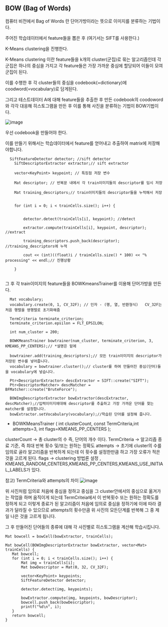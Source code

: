 ## BOW (Bag of Words)

컴퓨터 비전에서 Bag of Words 란 단어가방이라는 뜻으로 이미지를 분류하는 기법이다.

주어진 학습데이터에서 feature들을 뽑은 후 (여기서는 SIFT를 사용한다.)

K-Means clustering을 진행한다. 

K-Means clustering 이란 feature들을 k개의 cluster(군집)로 묶는 알고리즘인데 각 군집은 하나의 중심을 가지고 각 feature들은 가장 가까운 중심에 할당되어 이들이 모여 군집이 된다.

이를 수행한 후 각 cluster들의 중심을 codebook(=dictionary)에 coodword(=vocabulary)로 담게된다.

그리고 테스트데이터 A에 대해 feature들을 추출한 후 만든 codebook의 coodoword와 각각 대응해 히스토그램을 만든 후 이를 통해 사진을 분류하는 기법이 BOW기법이다.

![image](https://user-images.githubusercontent.com/46413594/52897410-5e586a00-3217-11e9-9f09-b08f216b9984.png)


우선 codebook을 만들어야 한다.

이를 만들기 위해서는 학습데이터에서 feature를 얻어내고 추출하여 matrix에 저장해야합니다.

```
  SiftFeatureDetector detector; //sift detector	
	SiftDescriptorExtractor extractor;// sift extractor

	vector<KeyPoint> keypoint; // 특징점 저장 변수
	
	Mat descriptor; // 반복문 내에서 각 train이미지들의 descriptor를 임시 저장

	Mat training_descriptors;// train이미지들의 descriptor들을 누적해서 저장


	for (int i = 0; i < trainCells.size(); i++) {


		detector.detect(trainCells[i], keypoint); //detect

		extractor.compute(trainCells[i], keypoint, descriptor); //extract

		training_descriptors.push_back(descriptor); //training_descriptors에 누적

		cout << (int)((float)i / trainCells.size() * 100) << "% processing" << endl;// 진행상황

	}
  
  ```
  
  그 후 각 train이미지의 feature들을 BOWKmeansTrainer를 이용해 단어가방을 만든다.
  
  ```
  	Mat vocabulary;
	vocabulary.create(0, 1, CV_32F); // 인자 - (행, 열, 반환형식)   CV_32F는 처음 행렬을 영행렬로 초기화해줌

	TermCriteria terminate_criterion;
	terminate_criterion.epsilon = FLT_EPSILON;

	int num_cluster = 200; 

	BOWKMeansTrainer bowtrainer(num_cluster, terminate_criterion, 3, KMEANS_PP_CENTERS);// *설명은 밑에

	bowtrainer.add(training_descriptors);// 모든 train이미지의 descriptor가 저장된 변수를 넣어줍니다.
	vocabulary = bowtrainer.cluster();// cluster를 하여 만들어진 중심(단어)들을 vocabulary에 넣습니다.

	Ptr<DescriptorExtractor> descExtractor = SIFT::create("SIFT");
	Ptr<DescriptorMatcher> descMatcher = BFMatcher::create("BruteForce");

	BOWImgDescriptorExtractor bowExtractor(descExtractor, descMatcher);//입력이미지에대해 descriptor를 추출하고 가장 가까운 단어를 찾는 matcher를 설정합니다.
	bowExtractor.setVocabulary(vocabulary);//학습된 단어를 설정해 줍니다.
  ```
 * BOWKMeansTrainer ( int clusterCount, const TermCriteria,int attempts=3, int flags=KMEANS_PP_CENTERS );
 
 clusterCount -> 총 cluster의 수 즉, 단어의 개수 이다.
 TermCriteria -> 알고리즘 종료 기준, 즉 최대 반복 횟수 및/또는 원하는 정확도
 attempts -> 초기에 cluster의 수를 임의로 골라 알고리즘을 반복하게 되는데 이 횟수를 설정한만큼 하고 가장 오류가 적은 것을 고르게 된다.
 flags -> clustering 방법론 설정 , KMEANS_RANDOM_CENTERS,KMEANS_PP_CENTERS,KMEANS_USE_INITIAL_LABELS가 있다.
 
 참고)
 TermCriteria와 attempts의 차이
 ![image](https://user-images.githubusercontent.com/46413594/52899751-df702b00-3230-11e9-843c-4280188f3b25.png)
 
 위 사진처럼 임의로 처음에 중심을 정하고 중심을 그 cluster안에서의 중심으로 옮겨가는 작업을 하며 움직이게 되는데 TermCriteia에서 이 반복횟수 또는 원하는 정확도를 정하게 되고 이렇게 종료가 된 알고리즘이 처음에 임의로 중심을 정하기에 이에 따라 결과가 달라질 수 있으므로 attempts의 횟수만큼 위 사진의 모든단계를 반복해 그 중 제일 나은 것을 고르게 됩니다.
  
  
 
 그 후 만들어진 단어들의 종류에 대해 각 사진별로 히스토그램을 계산해 학습시킵니다.
 
 ```
 Mat bowcell = bowCell(bowExtractor, trainCells);
 
 Mat bowCell(BOWImgDescriptorExtractor bowExtractor, vector<Mat> trainCells) {
	Mat bowcell;
	for (int i = 0; i < trainCells.size(); i++) {
		Mat img = trainCells[i];
		Mat bowDescriptor = Mat(0, 32, CV_32F);

		vector<KeyPoint> keypoints;
		SiftFeatureDetector detector;

		detector.detect(img, keypoints);

		bowExtractor.compute(img, keypoints, bowDescriptor);
		bowcell.push_back(bowDescriptor);
		printf("%d\n", i);
	}
	return bowcell;
}
 ```
